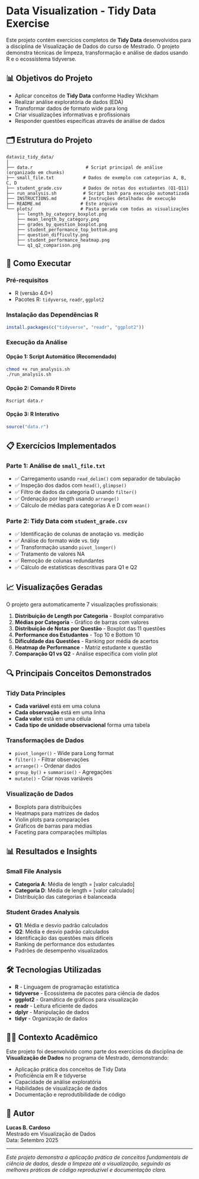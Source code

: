 # Data Visualization - Tidy Data Exercise

Este projeto contém exercícios completos de **Tidy Data** desenvolvidos para a disciplina de Visualização de Dados do curso de Mestrado. O projeto demonstra técnicas de limpeza, transformação e análise de dados usando R e o ecossistema tidyverse.

## 📊 Objetivos do Projeto

- Aplicar conceitos de **Tidy Data** conforme Hadley Wickham
- Realizar análise exploratória de dados (EDA)
- Transformar dados de formato wide para long
- Criar visualizações informativas e profissionais
- Responder questões específicas através de análise de dados

## 🗂️ Estrutura do Projeto

```
dataviz_tidy_data/
│
├── data.r                    # Script principal de análise (organizado em chunks)
├── small_file.txt           # Dados de exemplo com categorias A, B, C, D
├── student_grade.csv        # Dados de notas dos estudantes (Q1-Q11)
├── run_analysis.sh          # Script bash para execução automatizada
├── INSTRUCTIONS.md          # Instruções detalhadas de execução
├── README.md               # Este arquivo
└── plots/                  # Pasta gerada com todas as visualizações
    ├── length_by_category_boxplot.png
    ├── mean_length_by_category.png
    ├── grades_by_question_boxplot.png
    ├── student_performance_top_bottom.png
    ├── question_difficulty.png
    ├── student_performance_heatmap.png
    └── q1_q2_comparison.png
```

## 🚀 Como Executar

### Pré-requisitos

- R (versão 4.0+)
- Pacotes R: `tidyverse`, `readr`, `ggplot2`

### Instalação das Dependências R

```r
install.packages(c("tidyverse", "readr", "ggplot2"))
```

### Execução da Análise

#### Opção 1: Script Automático (Recomendado)

```bash
chmod +x run_analysis.sh
./run_analysis.sh
```

#### Opção 2: Comando R Direto

```bash
Rscript data.r
```

#### Opção 3: R Interativo

```r
source("data.r")
```

## 📋 Exercícios Implementados

### **Parte 1: Análise de `small_file.txt`**

- ✅ Carregamento usando `read_delim()` com separador de tabulação
- ✅ Inspeção dos dados com `head()`, `glimpse()`
- ✅ Filtro de dados da categoria D usando `filter()`
- ✅ Ordenação por length usando `arrange()`
- ✅ Cálculo de médias para categorias A e D com `mean()`

### **Parte 2: Tidy Data com `student_grade.csv`**

- ✅ Identificação de colunas de anotação vs. medição
- ✅ Análise do formato wide vs. tidy
- ✅ Transformação usando `pivot_longer()`
- ✅ Tratamento de valores NA
- ✅ Remoção de colunas redundantes
- ✅ Cálculo de estatísticas descritivas para Q1 e Q2

## 📈 Visualizações Geradas

O projeto gera automaticamente 7 visualizações profissionais:

1. **Distribuição de Length por Categoria** - Boxplot comparativo
2. **Médias por Categoria** - Gráfico de barras com valores
3. **Distribuição de Notas por Questão** - Boxplot das 11 questões
4. **Performance dos Estudantes** - Top 10 e Bottom 10
5. **Dificuldade das Questões** - Ranking por média de acertos
6. **Heatmap de Performance** - Matriz estudante x questão
7. **Comparação Q1 vs Q2** - Análise específica com violin plot

## 🔍 Principais Conceitos Demonstrados

### Tidy Data Principles

- **Cada variável** está em uma coluna
- **Cada observação** está em uma linha
- **Cada valor** está em uma célula
- **Cada tipo de unidade observacional** forma uma tabela

### Transformações de Dados

- `pivot_longer()` - Wide para Long format
- `filter()` - Filtrar observações
- `arrange()` - Ordenar dados
- `group_by()` + `summarise()` - Agregações
- `mutate()` - Criar novas variáveis

### Visualização de Dados

- Boxplots para distribuições
- Heatmaps para matrizes de dados
- Violin plots para comparações
- Gráficos de barras para médias
- Faceting para comparações múltiplas

## 📊 Resultados e Insights

### Small File Analysis

- **Categoria A**: Média de length = [valor calculado]
- **Categoria D**: Média de length = [valor calculado]
- Distribuição das categorias é balanceada

### Student Grades Analysis

- **Q1**: Média e desvio padrão calculados
- **Q2**: Média e desvio padrão calculados
- Identificação das questões mais difíceis
- Ranking de performance dos estudantes
- Padrões de desempenho visualizados

## 🛠️ Tecnologias Utilizadas

- **R** - Linguagem de programação estatística
- **tidyverse** - Ecossistema de pacotes para ciência de dados
- **ggplot2** - Gramática de gráficos para visualização
- **readr** - Leitura eficiente de dados
- **dplyr** - Manipulação de dados
- **tidyr** - Organização de dados

## 👨‍🎓 Contexto Acadêmico

Este projeto foi desenvolvido como parte dos exercícios da disciplina de **Visualização de Dados** no programa de Mestrado, demonstrando:

- Aplicação prática dos conceitos de Tidy Data
- Proficiência em R e tidyverse
- Capacidade de análise exploratória
- Habilidades de visualização de dados
- Documentação e reprodutibilidade de código

## 📝 Autor

**Lucas B. Cardoso**  
Mestrado em Visualização de Dados  
Data: Setembro 2025

---

_Este projeto demonstra a aplicação prática de conceitos fundamentais de ciência de dados, desde a limpeza até a visualização, seguindo as melhores práticas de código reproduzível e documentação clara._
